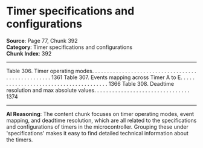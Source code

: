 # Timer specifications and configurations

**Source**: Page 77, Chunk 392  
**Category**: Timer specifications and configurations  
**Chunk Index**: 392

---

Table 306. Timer operating modes. . . . . . . . . . . . . . . . . . . . . . . . . . . . . . . . . . . . . . . . . . . . . . . . . . 1361
Table 307. Events mapping across Timer A to E. . . . . . . . . . . . . . . . . . . . . . . . . . . . . . . . . . . . . . . 1366
Table 308. Deadtime resolution and max absolute values. . . . . . . . . . . . . . . . . . . . . . . . . . . . . . . . 1374

---

**AI Reasoning**: The content chunk focuses on timer operating modes, event mapping, and deadtime resolution, which are all related to the specifications and configurations of timers in the microcontroller. Grouping these under 'specifications' makes it easy to find detailed technical information about the timers.
